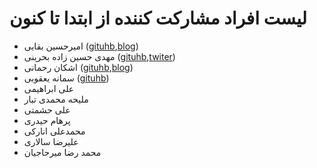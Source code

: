 # لیست افراد مشارکت کننده از ابتدا تا کنون

- امیرحسین بقایی ([gituhb](https://github.com/amirbagh75/),[blog](https://amirbagh75.ir))
- مهدی حسین زاده بحرینی ([gituhb](https://github.com/mhb8898/),[twiter](https://twitter.com/mhb8898))
- اشکان رحمانی ([gituhb](https://github.com/ashkanRmk),[blog](http://ashkaan.ir/))
- سمانه یعقوبی ([gituhb](https://github.com/SamaneYaghoobi))
- علی ابراهیمی
- ملیحه محمدی تبار
- علی حشمتی
- پرهام حیدری
- محمدعلی انارکی
- علیرضا سالاری
- محمد رضا میرحاجیان